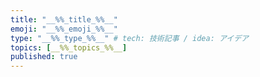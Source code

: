 ```yaml
---
title: "__%%_title_%%__"
emoji: "__%%_emoji_%%__"
type: "__%%_type_%%__" # tech: 技術記事 / idea: アイデア
topics: [__%%_topics_%%__]
published: true
---
```


